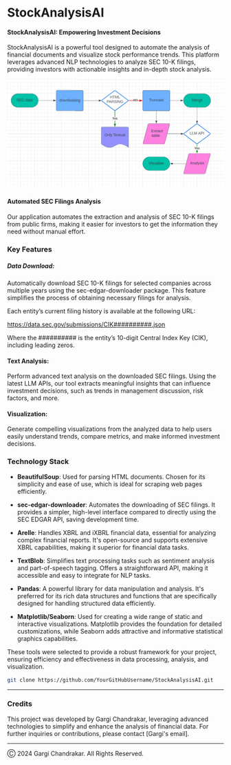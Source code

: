 # StockAnalysisAI

#### StockAnalysisAI: Empowering Investment Decisions

StockAnalysisAI is a powerful tool designed to automate the analysis of financial documents and visualize stock performance trends. This platform leverages advanced NLP technologies to analyze SEC 10-K filings, providing investors with actionable insights and in-depth stock analysis.


![Flowchart](image.png)


#### Automated SEC Filings Analysis

Our application automates the extraction and analysis of SEC 10-K filings from public firms, making it easier for investors to get the information they need without manual effort.

### Key Features

##### Data Download:

Automatically download SEC 10-K filings for selected companies across multiple years using the sec-edgar-downloader package. This feature simplifies the process of obtaining necessary filings for analysis.

Each entity’s current filing history is available at the following URL:

https://data.sec.gov/submissions/CIK##########.json

Where the ########## is the entity’s 10-digit Central Index Key (CIK), including leading zeros.

#### Text Analysis:

Perform advanced text analysis on the downloaded SEC filings. Using the latest LLM APIs, our tool extracts meaningful insights that can influence investment decisions, such as trends in management discussion, risk factors, and more.

#### Visualization:

Generate compelling visualizations from the analyzed data to help users easily understand trends, compare metrics, and make informed investment decisions.

### Technology Stack

- **BeautifulSoup**: Used for parsing HTML documents. Chosen for its simplicity and ease of use, which is ideal for scraping web pages efficiently.

- **sec-edgar-downloader**: Automates the downloading of SEC filings. It provides a simpler, high-level interface compared to directly using the SEC EDGAR API, saving development time.

- **Arelle**: Handles XBRL and iXBRL financial data, essential for analyzing complex financial reports. It's open-source and supports extensive XBRL capabilities, making it superior for financial data tasks.

- **TextBlob**: Simplifies text processing tasks such as sentiment analysis and part-of-speech tagging. Offers a straightforward API, making it accessible and easy to integrate for NLP tasks.

- **Pandas**: A powerful library for data manipulation and analysis. It's preferred for its rich data structures and functions that are specifically designed for handling structured data efficiently.

- **Matplotlib/Seaborn**: Used for creating a wide range of static and interactive visualizations. Matplotlib provides the foundation for detailed customizations, while Seaborn adds attractive and informative statistical graphics capabilities.

These tools were selected to provide a robust framework for your project, ensuring efficiency and effectiveness in data processing, analysis, and visualization.



```bash
git clone https://github.com/YourGitHubUsername/StockAnalysisAI.git

```
---

### Credits

This project was developed by Gargi Chandrakar, leveraging advanced technologies to simplify and enhance the analysis of financial data. For further inquiries or contributions, please contact [Gargi's email].

---

Ⓒ 2024 Gargi Chandrakar. All Rights Reserved.
